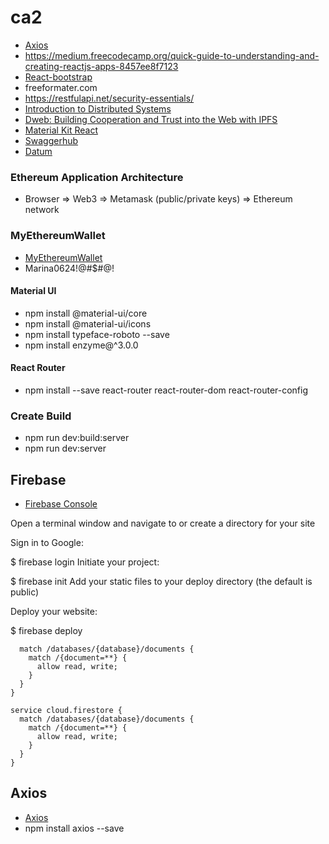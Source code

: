 # ca2

* [Axios](https://www.npmjs.com/package/axios)
* https://medium.freecodecamp.org/quick-guide-to-understanding-and-creating-reactjs-apps-8457ee8f7123
* [React-bootstrap](https://react-bootstrap.github.io/getting-started/introduction/)
* freeformater.com
* https://restfulapi.net/security-essentials/
* [Introduction to Distributed Systems](https://hackernoon.com/a-thorough-introduction-to-distributed-systems-3b91562c9b3c)
* [Dweb: Building Cooperation and Trust into the Web with IPFS](https://hacks.mozilla.org/2018/08/dweb-building-cooperation-and-trust-into-the-web-with-ipfs/?utm_source=dev-newsletter&utm_medium=email&utm_campaign=aug30-2018&utm_content=dweb)
* [Material Kit React](https://demos.creative-tim.com/material-kit-react/#/)
* [Swaggerhub](https://app.swaggerhub.com/apis/CrowdArt/ca2/1.0.0)
* [Datum](https://app.swaggerhub.com/apis/CrowdArt/ca2/1.0.0)

### Ethereum Application Architecture
* Browser => Web3 => Metamask (public/private keys) => Ethereum network

### MyEthereumWallet
* [MyEthereumWallet](https://www.myetherwallet.com/)
* Marina0624!@#$#@!

#### Material UI
* npm install @material-ui/core
* npm install @material-ui/icons
* npm install typeface-roboto --save
* npm install enzyme@^3.0.0
#### React Router
* npm install --save react-router react-router-dom react-router-config

### Create Build
* npm run dev:build:server
* npm run dev:server

## Firebase
* [Firebase Console](https://console.firebase.google.com/u/0/project/coinart-b825c/database/coinart-b825c/data)

Open a terminal window and navigate to or create a directory for your site

Sign in to Google:

$ firebase login
Initiate your project:

$ firebase init
Add your static files to your deploy directory (the default is public)

Deploy your website:

$ firebase deploy

```service cloud.firestore {
  match /databases/{database}/documents {
    match /{document=**} {
      allow read, write;
    }
  }
}
```
```
service cloud.firestore {
  match /databases/{database}/documents {
    match /{document=**} {
      allow read, write;
    }
  }
}
```
## Axios
* [Axios](https://www.npmjs.com/package/axios)
* npm install axios --save
